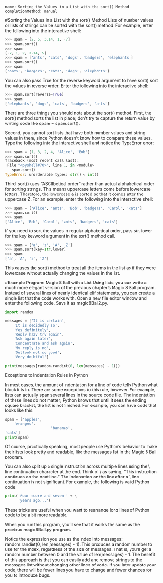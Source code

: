 ```ngMeta
name: Sorting the Values in a List with the sort() Method
completionMethod: manual
```
#Sorting the Values in a List with the sort() Method
Lists of number values or lists of strings can be sorted with the sort() method. For example, enter the following into the interactive shell:

```python
>>> spam = [2, 5, 3.14, 1, -7]
>>> spam.sort()
>>> spam
[-7, 1, 2, 3.14, 5]
>>> spam = ['ants', 'cats', 'dogs', 'badgers', 'elephants']
>>> spam.sort()
>>> spam
['ants', 'badgers', 'cats', 'dogs', 'elephants']
```
You can also pass True for the reverse keyword argument to have sort() sort the values in reverse order. Enter the following into the interactive shell:

```python
>>> spam.sort(reverse=True)
>>> spam
['elephants', 'dogs', 'cats', 'badgers', 'ants']
```
There are three things you should note about the sort() method. First, the sort() method sorts the list in place; don’t try to capture the return value by writing code like spam = spam.sort().

Second, you cannot sort lists that have both number values and string values in them, since Python doesn’t know how to compare these values. Type the following into the interactive shell and notice the TypeError error:

```python
>>> spam = [1, 3, 2, 4, 'Alice', 'Bob']
>>> spam.sort()
Traceback (most recent call last):
 File "<pyshell#70>", line 1, in <module>
   spam.sort()
TypeError: unorderable types: str() < int()
```
Third, sort() uses “ASCIIbetical order” rather than actual alphabetical order for sorting strings. This means uppercase letters come before lowercase letters. Therefore, the lowercase a is sorted so that it comes after the uppercase Z. For an example, enter the following into the interactive shell:

```python
>>> spam = ['Alice', 'ants', 'Bob', 'badgers', 'Carol', 'cats']
>>> spam.sort()
>>> spam
['Alice', 'Bob', 'Carol', 'ants', 'badgers', 'cats']
```
If you need to sort the values in regular alphabetical order, pass str. lower for the key keyword argument in the sort() method call.

```python
>>> spam = ['a', 'z', 'A', 'Z']
>>> spam.sort(key=str.lower)
>>> spam
['a', 'A', 'z', 'Z']
```
This causes the sort() method to treat all the items in the list as if they were lowercase without actually changing the values in the list.

#Example Program: Magic 8 Ball with a List
Using lists, you can write a much more elegant version of the previous chapter’s Magic 8 Ball program. Instead of several lines of nearly identical elif statements, you can create a single list that the code works with. Open a new file editor window and enter the following code. Save it as magic8Ball2.py.

```python
import random

messages = ['It is certain',
    'It is decidedly so',
    'Yes definitely',
    'Reply hazy try again',
    'Ask again later',
    'Concentrate and ask again',
    'My reply is no',
    'Outlook not so good',
    'Very doubtful']

print(messages[random.randint(0, len(messages) - 1)])
```
Exceptions to Indentation Rules in Python

In most cases, the amount of indentation for a line of code tells Python what block it is in. There are some exceptions to this rule, however. For example, lists can actually span several lines in the source code file. The indentation of these lines do not matter; Python knows that until it sees the ending square bracket, the list is not finished. For example, you can have code that looks like this:

```python
spam = ['apples',
    'oranges',
                     'bananas',
'cats']
print(spam)
```
Of course, practically speaking, most people use Python’s behavior to make their lists look pretty and readable, like the messages list in the Magic 8 Ball program.

You can also split up a single instruction across multiple lines using the \ line continuation character at the end. Think of \ as saying, “This instruction continues on the next line.” The indentation on the line after a \ line continuation is not significant. For example, the following is valid Python code:

```python
print('Four score and seven ' + \
      'years ago...')
```
These tricks are useful when you want to rearrange long lines of Python code to be a bit more readable.

When you run this program, you’ll see that it works the same as the previous magic8Ball.py program.

Notice the expression you use as the index into messages: random.randint(0, len(messages) - 1). This produces a random number to use for the index, regardless of the size of messages. That is, you’ll get a random number between 0 and the value of len(messages) - 1. The benefit of this approach is that you can easily add and remove strings to the messages list without changing other lines of code. If you later update your code, there will be fewer lines you have to change and fewer chances for you to introduce bugs.

